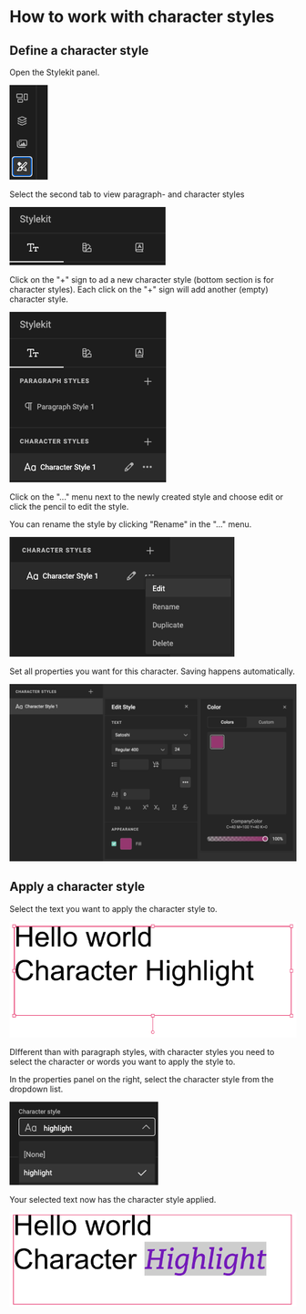 # How to work with character styles

## Define a character style

Open the Stylekit panel.

![Button](cs-1.png)

Select the second tab to view paragraph- and character styles

![Image](cs-2.png)

Click on the "+" sign to ad a new character style (bottom section is for character styles).
Each click on the "+" sign will add another (empty) character style.

![Image](cs-3.png)

Click on the "..." menu next to the newly created style and choose edit or click the pencil to edit the style.

You can rename the style by clicking "Rename" in the "..." menu.

![Image](cs-4.png)

Set all properties you want for this character. Saving happens automatically.

![Image](cs-9.png)

## Apply a character style

Select the text you want to apply the character style to.

![Image](cs-6.png)

DIfferent than with paragraph styles, with character styles you need to select the character or words you want to apply the style to.

In the properties panel on the right, select the character style from the dropdown list.

![Image](cs-7.png)

Your selected text now has the character style applied.

![Image](cs-8.png)